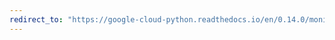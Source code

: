 ```yaml
---
redirect_to: "https://google-cloud-python.readthedocs.io/en/0.14.0/monitoring-timeseries.html"
---
```

